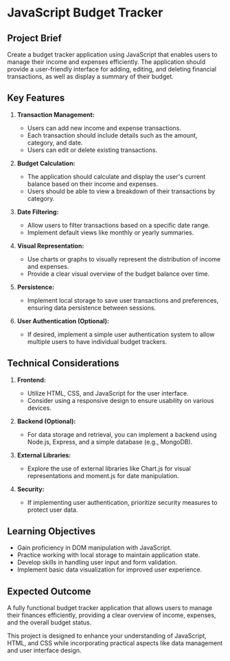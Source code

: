 # JavaScript Budget Tracker

## Project Brief

Create a budget tracker application using JavaScript that enables users to manage their income and expenses efficiently. The application should provide a user-friendly interface for adding, editing, and deleting financial transactions, as well as display a summary of their budget.

## Key Features

1. **Transaction Management:**
   - Users can add new income and expense transactions.
   - Each transaction should include details such as the amount, category, and date.
   - Users can edit or delete existing transactions.

2. **Budget Calculation:**
   - The application should calculate and display the user's current balance based on their income and expenses.
   - Users should be able to view a breakdown of their transactions by category.

3. **Date Filtering:**
   - Allow users to filter transactions based on a specific date range.
   - Implement default views like monthly or yearly summaries.

4. **Visual Representation:**
   - Use charts or graphs to visually represent the distribution of income and expenses.
   - Provide a clear visual overview of the budget balance over time.

5. **Persistence:**
   - Implement local storage to save user transactions and preferences, ensuring data persistence between sessions.

6. **User Authentication (Optional):**
   - If desired, implement a simple user authentication system to allow multiple users to have individual budget trackers.

## Technical Considerations

1. **Frontend:**
   - Utilize HTML, CSS, and JavaScript for the user interface.
   - Consider using a responsive design to ensure usability on various devices.

2. **Backend (Optional):**
   - For data storage and retrieval, you can implement a backend using Node.js, Express, and a simple database (e.g., MongoDB).

3. **External Libraries:**
   - Explore the use of external libraries like Chart.js for visual representations and moment.js for date manipulation.

4. **Security:**
   - If implementing user authentication, prioritize security measures to protect user data.

## Learning Objectives

- Gain proficiency in DOM manipulation with JavaScript.
- Practice working with local storage to maintain application state.
- Develop skills in handling user input and form validation.
- Implement basic data visualization for improved user experience.

## Expected Outcome

A fully functional budget tracker application that allows users to manage their finances efficiently, providing a clear overview of income, expenses, and the overall budget status.

This project is designed to enhance your understanding of JavaScript, HTML, and CSS while incorporating practical aspects like data management and user interface design.